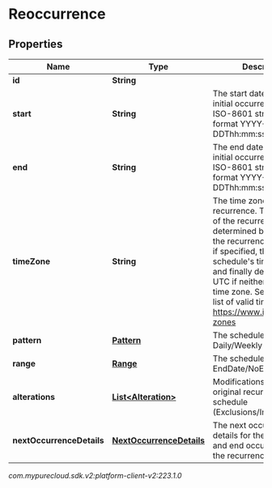 # Reoccurrence


## Properties

| Name | Type | Description | Notes |
| ------------ | ------------- | ------------- | ------------- |
| **id** | **String** |  |  [optional] |
| **start** | **String** | The start date time of the initial occurrence as an ISO-8601 string in the format YYYY-MM-DDThh:mm:ss |  |
| **end** | **String** | The end date time of the initial occurrence as an ISO-8601 string in the format YYYY-MM-DDThh:mm:ss |  |
| **timeZone** | **String** | The time zone for the recurrence. The time zone of the recurrence is determined by prioritizing the recurrence's time zone if specified, then the schedule's time zone if set, and finally defaulting to UTC if neither defines a time zone. See here for a list of valid time zones https://www.iana.org/time-zones |  [optional] |
| **pattern** | [**Pattern**](Pattern) | The schedule pattern e.g.: Daily/Weekly |  |
| **range** | [**Range**](Range) | The schedule range e.g.: EndDate/NoEnd/Numbered |  |
| **alterations** | [**List&lt;Alteration&gt;**](Alteration) | Modifications to the original recurrence schedule (Exclusions/Inclusions) |  [optional] |
| **nextOccurrenceDetails** | [**NextOccurrenceDetails**](NextOccurrenceDetails) | The next occurrence details for the next start and end occurrences for the recurrence |  [optional] |




_com.mypurecloud.sdk.v2:platform-client-v2:223.1.0_
